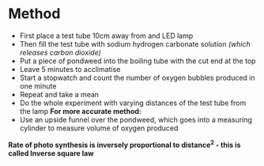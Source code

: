 # Method
- First place a test tube 10cm away from and LED lamp
- Then fill the test tube with sodium hydrogen carbonate solution *(which releases carbon dioxide)*
- Put a piece of pondweed into the boiling tube with the cut end at the top
- Leave 5 minutes to acclimatise 
- Start a stopwatch and count the number of oxygen bubbles produced in one minute
- Repeat and take a mean
- Do the whole experiment with varying distances of the test tube from the lamp
**For more accurate method:**
- Use an upside funnel over the pondweed, which goes into a measuring cylinder to measure volume of oxygen produced

**Rate of photo synthesis is inversely proportional to distance$^2$ - this is called Inverse square law**

